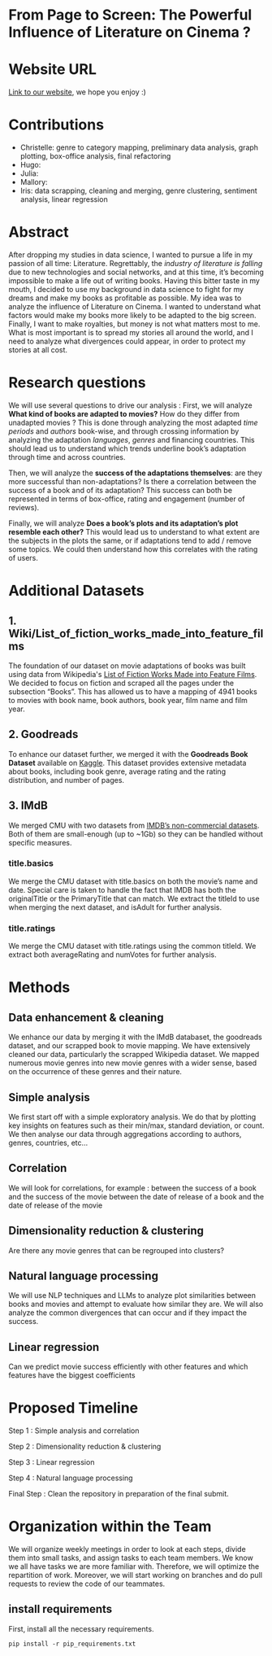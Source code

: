# From Page to Screen: The Powerful Influence of Literature on Cinema ?

# Website URL 
[Link to our website](https://epfl-ada.github.io/ada-2024-project-padamalgame/), we hope you enjoy :)

# Contributions
- Christelle: genre to category mapping, preliminary data analysis, graph plotting, box-office analysis, final refactoring
- Hugo:
- Julia:
- Mallory:
- Iris: data scrapping, cleaning and merging, genre clustering, sentiment analysis, linear regression

# Abstract 

After dropping my studies in data science, I wanted to pursue a life in my passion of all time: Literature.
Regrettably, the *industry of literature is falling* due to new technologies and social networks, and at this time, it’s becoming impossible to make a life out of writing books.
Having this bitter taste in my mouth, I decided to use my background in data science to fight for my dreams and make my books as profitable as possible.
My idea was to analyze the influence of Literature on Cinema. I wanted to understand what factors would make my books more likely to be adapted to the big screen. 
Finally, I want to make royalties, but money is not what matters most to me. What is most important is to spread my stories all around the world, and I need to analyze what divergences could appear, in order to protect my stories at all cost. 


# Research questions
We will use several questions to drive our analysis :
First, we will analyze **What kind of books are adapted to movies?** How do they differ from unadapted movies ? This is done through analyzing the most adapted *time periods* and *authors* book-wise, and through crossing information by analyzing the adaptation *languages*, *genres* and financing countries. This should lead us to understand which trends underline book’s adaptation through time and across countries.

Then, we will analyze the **success of the adaptations themselves**: are they more successful than non-adaptations? Is there a correlation between the success of a book and of its adaptation? This success can both be represented in terms of box-office, rating and engagement (number of reviews).

Finally, we will analyze **Does a book’s plots and its adaptation’s plot resemble each other?** This would lead us to understand to what extent are the subjects in the plots the same, or if adaptations tend to add / remove some topics. We could then understand how this correlates with the rating of users.

# Additional Datasets
## 1. Wiki/List_of_fiction_works_made_into_feature_films
The foundation of our dataset on movie adaptations of books was built using data from Wikipedia's [List of Fiction Works Made into Feature Films](https://en.wikipedia.org/wiki/Lists_of_works_of_fiction_made_into_feature_films). We decided to focus on fiction and scraped all the pages under the subsection “Books”. This has allowed us to have a mapping of 4941 books to movies with book name, book authors, book year, film name and film year.


## 2. Goodreads
To enhance our dataset further, we merged it with the **Goodreads Book Dataset** available on [Kaggle](https://www.kaggle.com/datasets/bahramjannesarr/goodreads-book-datasets-10m). This dataset provides extensive metadata about books, including book genre, average rating and the rating distribution, and number of pages. 

## 3. IMdB
We merged CMU with two datasets from [IMDB’s non-commercial datasets](https://developer.imdb.com/non-commercial-datasets/). Both of them are small-enough (up to ~1Gb) so they can be handled without specific measures.
### title.basics
We merge the CMU dataset with title.basics on both the movie’s name and date. Special care is taken to handle the fact that IMDB has both the originalTitle or the PrimaryTitle that can match. We extract the titleId to use when merging the next dataset, and isAdult for further analysis.
### title.ratings
We merge the CMU dataset with title.ratings using the common titleId. We extract both averageRating and numVotes for further analysis.



# Methods

## Data enhancement  & cleaning
We enhance our data by merging it with the IMdB databaset, the goodreads dataset, and our scrapped book to movie mapping.
We have extensively cleaned our data, particularly the scrapped Wikipedia dataset.
We mapped numerous movie genres into new movie genres with a wider sense, based on the occurrence of these genres and their nature.

## Simple analysis
We first start off with a simple exploratory analysis. We do that by plotting key insights on features such as their min/max, standard deviation, or count. We then analyse our data through aggregations according to authors, genres, countries, etc…

## Correlation 
We will look for correlations, for example : 
between the success of a book and the success of the movie
between the date of release of a book and the date of release of the movie

## Dimensionality reduction & clustering
Are there any movie genres that can be regrouped into clusters?

## Natural language processing
We will use NLP techniques and LLMs to analyze plot similarities between books and movies and attempt to evaluate how similar they are. We will also analyze the common divergences that can occur and if they impact the success.

## Linear regression
Can we predict movie success efficiently with other features and which features have the biggest coefficients





# Proposed Timeline

Step 1 : Simple analysis and correlation

Step 2 : Dimensionality reduction & clustering

Step 3 : Linear regression

Step 4 : Natural language processing

Final Step : Clean the repository in preparation of the final submit.



# Organization within the Team

We will organize weekly meetings in order to look at each steps, divide them into small tasks, and assign tasks to each team members.
We know we all have tasks we are more familiar with. Therefore, we will optimize the repartition of work. 
Moreover, we will start working on branches and do pull requests to review the code of our teammates.


## install requirements
First, install all the necessary requirements.
```
pip install -r pip_requirements.txt
```
